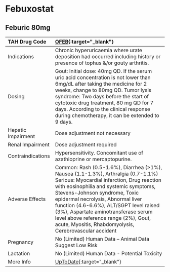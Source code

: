 # Febuxostat

## Feburic 80mg

| TAH Drug Code      | [OFEB](https://www.tahsda.org.tw/drugs/hissearch.php?drug_code=OFEB){:target="_blank"}                                                                                                                                                                                                                                                                                                                                            |
|:-------------------|:----------------------------------------------------------------------------------------------------------------------------------------------------------------------------------------------------------------------------------------------------------------------------------------------------------------------------------------------------------------------------------------------------------------------------------|
| Indications        | Chronic hyperuricaemia where urate deposition had occurred including history or presence of tophus &/or gouty arthritis.                                                                                                                                                                                                                                                                                                          |
| Dosing             | Gout: Initial dose: 40mg QD. If the serum uric acid concentration is not lower than 6mg/dL after taking the medicine for 2 weeks, change to 80mg QD. Tumor lysis syndrome: Two days before the start of cytotoxic drug treatment, 80 mg QD for 7 days. According to the clinical response during chemotherapy, it can be extended to 9 days.                                                                                      |
| Hepatic Impairment | Dose adjustment not necessary                                                                                                                                                                                                                                                                                                                                                                                                     |
| Renal Impairment   | Dose adjustment required                                                                                                                                                                                                                                                                                                                                                                                                          |
| Contraindications  | Hypersensitivity. Concomitant use of azathioprine or mercaptopurine.                                                                                                                                                                                                                                                                                                                                                              |
| Adverse Effects    | Common: Rash (0.5-1.6%), Diarrhea (>1%), Nausea (1.1-1.3%), Arthralgia (0.7-1.1%) Serious: Myocardial infarction, Drug reaction with eosinophilia and systemic symptoms, Stevens-Johnson syndrome, Toxic epidermal necrolysis, Abnormal liver function (4.6-6.6%), ALT/SGPT level raised (3%), Aspartate aminotransferase serum level above reference range (2%), Gout, acute, Myositis, Rhabdomyolysis, Cerebrovascular accident |
| Pregnancy          | No (Limited) Human Data – Animal Data Suggest Low Risk                                                                                                                                                                                                                                                                                                                                                                            |
| Lactation          | No (Limited) Human Data - Potential Toxicity                                                                                                                                                                                                                                                                                                                                                                                      |
| More Info          | [UpToDate](https://www.uptodate.com/contents/febuxostat-drug-information){:target="_blank"}                                                                                                                                                                                                                                                                                                                                       |

